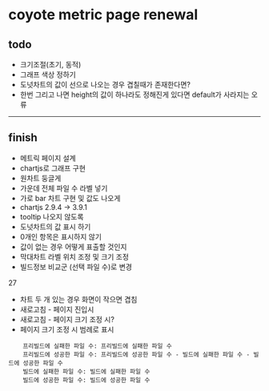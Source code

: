 # coyote metric page renewal

## todo

- 크기조절(초기, 동적)
- 그래프 색상 정하기
- 도넛차트의 값이 선으로 나오는 경우 겹칠때가 존재한다면?
- 한번 그리고 나면 height의 값이 하나라도 정해진게 있다면 default가 사라지는 오류

---

## finish

- 메트릭 페이지 설계
- chartjs로 그래프 구현
- 원차트 둥글게
- 가운데 전체 파일 수 라벨 넣기
- 가로 bar 차트 구현 및 값도 나오게
- chartjs 2.9.4 -> 3.9.1
- tooltip 나오지 않도록
- 도넛차트의 값 표시 하기
- 0개인 항목은 표시하지 않기
- 값이 없는 경우 어떻게 표출할 것인지
- 막대차트 라벨 위치 조정 및 크기 조정
- 빌드정보 비교군 (선택 파일 수)로 변경

27

- 차트 두 개 있는 경우 화면이 작으면 겹침
- 새로고침 - 페이지 진입시
- 새로고침 - 페이지 크기 조정 시?
- 페이지 크기 조정 시 범례로 표시

```
    프리빌드에 실패한 파일 수: 프리빌드에 실패한 파일 수
    프리빌드에 성공한 파일 수: 프리빌드에 성공한 파일 수 - 빌드에 실패한 파일 수 - 빌드에 성공한 파일 수
    빌드에 실패한 파일 수: 빌드에 실패한 파일 수
    빌드에 성공한 파일 수: 빌드에 성공한 파일 수
```
